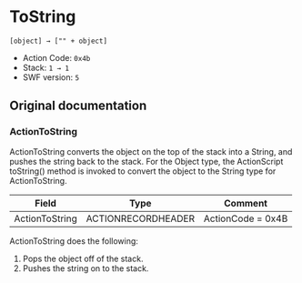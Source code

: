 # ToString

```
[object] → ["" + object]
```

- Action Code: `0x4b`
- Stack: `1 → 1`
- SWF version: `5`

## Original documentation

### ActionToString

ActionToString converts the object on the top of the stack into a String, and pushes the string back to the stack.
For the Object type, the ActionScript toString() method is invoked to convert the object to the String type for
ActionToString.

| Field             | Type               | Comment                        |
|-------------------|--------------------|--------------------------------|
| ActionToString    | ACTIONRECORDHEADER | ActionCode = 0x4B              |

ActionToString does the following:
1. Pops the object off of the stack.
2. Pushes the string on to the stack.

